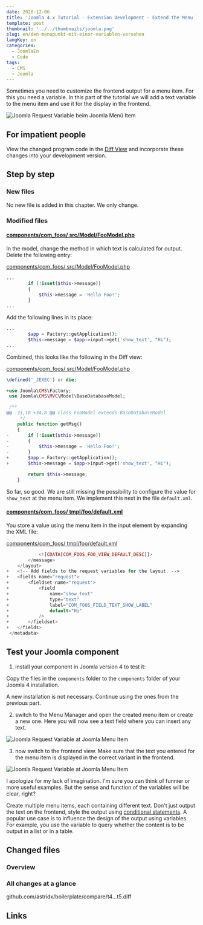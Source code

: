 ```yaml
---
date: 2020-12-06
title: 'Joomla 4.x Tutorial - Extension Development - Extend the Menu Item with a Variable'
template: post
thumbnail: '../../thumbnails/joomla.png'
slug: en/den-menupunkt-mit-einer-variablen-versehen
langKey: en
categories:
  - JoomlaEn
  - Code
tags:
  - CMS
  - Joomla
---
```


Sometimes you need to customize the frontend output for a menu item. For this you need a variable. In this part of the tutorial we will add a text variable to the menu item and use it for the display in the frontend.

![Joomla Request Variable beim Joomla Menü Item](/images/j4x6x1.png)

## For impatient people

View the changed program code in the [Diff View](https://github.com/astridx/boilerplate/compare/t4...t5) and incorporate these changes into your development version.

## Step by step

### New files

No new file is added in this chapter. We only change.

### Modified files

#### [components/com_foos/ src/Model/FooModel.php](https://github.com/astridx/boilerplate/compare/t4...t5#diff-599caddf64a6ed0c335bc9c9f828f029)

In the model, change the method in which text is calculated for output. Delete the following entry:

[components/com_foos/ src/Model/FooModel.php](https://github.com/astridx/boilerplate/blob/56a9f22f960df214695b4719046f9573fa354451/src/components/com_foos/src/Model/FooModel.php)

```php
...
		if (!isset($this->message))
		{
			$this->message = 'Hello Foo!';
		}
...
```

Add the following lines in its place:

```php
...
		$app = Factory::getApplication();
		$this->message = $app->input->get('show_text', "Hi");
...
```

Combined, this looks like the following in the Diff view:

[components/com_foos/ src/Model/FooModel.php](https://github.com/astridx/boilerplate/blob/56a9f22f960df214695b4719046f9573fa354451/src/components/com_foos/src/Model/FooModel.php)

```php {diff}
\defined('_JEXEC') or die;

+use Joomla\CMS\Factory;
 use Joomla\CMS\MVC\Model\BaseDatabaseModel;

 /**
@@ -33,10 +34,8 @@ class FooModel extends BaseDatabaseModel
 	 */
 	public function getMsg()
 	{
-		if (!isset($this->message))
-		{
-			$this->message = 'Hello Foo!';
-		}
+		$app = Factory::getApplication();
+		$this->message = $app->input->get('show_text', "Hi");

 		return $this->message;
 	}

```

So far, so good. We are still missing the possibility to configure the value for `show_text` at the menu item. We implement this next in the file `default.xml`.

#### [components/com_foos/ tmpl/foo/default.xml](https://github.com/astridx/boilerplate/compare/t4...t5#diff-35fa310ee8efa91ecb0e9f7c604d413f)

You store a value using the menu item in the input element by expanding the XML file:

[components/com_foos/ tmpl/foo/default.xml](https://github.com/astridx/boilerplate/blob/56a9f22f960df214695b4719046f9573fa354451/src/components/com_foos/tmpl/foo/default.xml)

```php {diff}
 			<![CDATA[COM_FOOS_FOO_VIEW_DEFAULT_DESC]]>
 		</message>
 	</layout>
+	<!-- Add fields to the request variables for the layout. -->
+	<fields name="request">
+		<fieldset name="request">
+			<field
+				name="show_text"
+				type="text"
+				label="COM_FOOS_FIELD_TEXT_SHOW_LABEL"
+				default="Hi"
+			/>
+		</fieldset>
+	</fields>
 </metadata>

```

## Test your Joomla component

1. install your component in Joomla version 4 to test it:

Copy the files in the `components` folder to the `components` folder of your Joomla 4 installation.

A new installation is not necessary. Continue using the ones from the previous part.

2. switch to the Menu Manager and open the created menu item or create a new one. Here you will now see a text field where you can insert any text.

![Joomla Request Variable at Joomla Menu Item](/images/j4x6x1.png)

3. now switch to the frontend view. Make sure that the text you entered for the menu item is displayed in the correct variant in the frontend.

![Joomla Request Variable at Joomla Menu Item](/images/j4x6x2.png)

I apologize for my lack of imagination. I'm sure you can think of funnier or more useful examples. But the sense and function of the variables will be clear, right?

Create multiple menu items, each containing different text. Don't just output the text on the frontend, style the output using [conditional statements](https://developer.mozilla.org/en/docs/Web/JavaScript/Reference/Statements/if...else). A popular use case is to influence the design of the output using variables. For example, you use the variable to query whether the content is to be output in a list or in a table.

## Changed files

### Overview

### All changes at a glance

github.com/astridx/boilerplate/compare/t4...t5.diff

## Links
